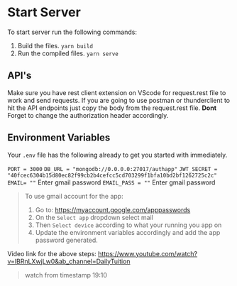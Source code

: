 # Start Server

To start server run the following commands:
1. Build the files. `yarn build`
2. Run the compiled files. `yarn serve`


## API's

Make sure you have rest client extension on VScode for request.rest file to work and send requests. If you are going to use postman or thunderclient to hit the API endpoints just copy the body from the request.rest file. **Dont** Forget to change the authorization header accordingly.

## Environment Variables

Your `.env` file has the following already to get you started with immediately.

`PORT = 3000`
`DB_URL = "mongodb://0.0.0.0:27017/authapp"`
`JWT_SECRET = "40fcec6304b15d80ec82f99cb2b4cefcc5cd703299f1bfa10bd2bf1262725c2c"`
`EMAIL= ""`  Enter gmail password
`EMAIL_PASS = ""` Enter gmail password

> To use gmail account for the app: 
> 1. Go to: https://myaccount.google.com/apppasswords
> 2. On the  `Select app` dropdown select mail
> 3. Then `Select device`  according to what your running you app on
> 4. Update the environment variables accordingly and add the app password generated.

Video link for the above steps: 
https://www.youtube.com/watch?v=lBRnLXwjLw0&ab_channel=DailyTuition
>watch from timestamp 19:10